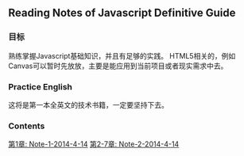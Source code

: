 ## Reading Notes of Javascript Definitive Guide

### 目标

熟练掌握Javascript基础知识，并且有足够的实践。
HTML5相关的，例如Canvas可以暂时先放放，主要是能应用到当前项目或者现实需求中去。

### Practice English
这将是第一本全英文的技术书籍，一定要坚持下去。

### Contents

[第1章: Note-1-2014-4-14](Note-1-2014-4-14.md)
[第2-7章: Note-2-2014-4-14](Note-2-2014-4-14.md)